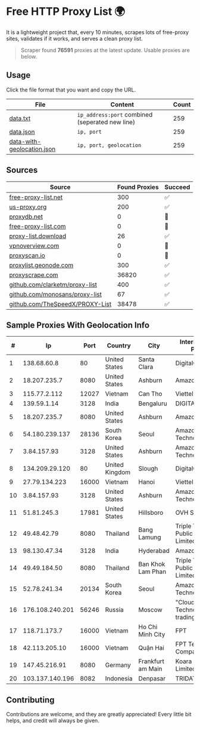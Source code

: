 
# Free HTTP Proxy List 🌍

It is a lightweight project that, every 10 minutes, scrapes lots of free-proxy sites, validates if it works, and serves a clean proxy list.


> Scraper found **76591** proxies at the latest update. Usable proxies are below.

## Usage

Click the file format that you want and copy the URL.


|File|Content|Count|
|----|-------|-----|
|[data.txt](https://raw.githubusercontent.com/themiralay/Proxy-List-World/master/data.txt)|`ip_address:port` combined (seperated new line)|259|
|[data.json](https://raw.githubusercontent.com/themiralay/Proxy-List-World/master/data.json)|`ip, port`|259|
|[data-with-geolocation.json](https://raw.githubusercontent.com/themiralay/Proxy-List-World/master/data-with-geolocation.json)|`ip, port, geolocation`|259|

## Sources

|Source|Found Proxies|Succeed|
|------|-------------|-------|
|[free-proxy-list.net](https://free-proxy-list.net)|300|✅|
|[us-proxy.org](https://www.us-proxy.org)|200|✅|
|[proxydb.net](http://proxydb.net)|0|🚫|
|[free-proxy-list.com](https://free-proxy-list.com/?page=&port=&type%5B%5D=http&type%5B%5D=https&up_time=0&search=Search)|0|🚫|
|[proxy-list.download](https://www.proxy-list.download/HTTP)|26|✅|
|[vpnoverview.com](https://vpnoverview.com/privacy/anonymous-browsing/free-proxy-servers)|0|🚫|
|[proxyscan.io](https://www.proxyscan.io)|0|🚫|
|[proxylist.geonode.com](https://proxylist.geonode.com/api/proxy-list?limit=300&page=1&sort_by=lastChecked&sort_type=desc&protocols=http,https)|300|✅|
|[proxyscrape.com](https://api.proxyscrape.com/v2/?request=displayproxies&protocol=http&timeout=10000&country=all&ssl=all&anonymity=all)|36820|✅|
|[github.com/clarketm/proxy-list](https://raw.githubusercontent.com/clarketm/proxy-list/master/proxy-list-raw.txt)|400|✅|
|[github.com/monosans/proxy-list](https://raw.githubusercontent.com/monosans/proxy-list/main/proxies/http.txt)|67|✅|
|[github.com/TheSpeedX/PROXY-List](https://raw.githubusercontent.com/TheSpeedX/PROXY-List/master/http.txt)|38478|✅|


## Sample Proxies With Geolocation Info

|#|Ip|Port|Country|City|Internet Service Provider|
|-|--|----|-------|----|-------------------------|
|1|138.68.60.8|80|United States|Santa Clara|DigitalOcean, LLC|
|2|18.207.235.7|8080|United States|Ashburn|Amazon.com, Inc.|
|3|115.77.2.112|12027|Vietnam|Can Tho|Viettel Group|
|4|139.59.1.14|3128|India|Bengaluru|DIGITALOCEAN|
|5|18.207.235.7|8080|United States|Ashburn|Amazon.com, Inc.|
|6|54.180.239.137|28136|South Korea|Seoul|Amazon Technologies Inc.|
|7|3.84.157.93|3128|United States|Ashburn|Amazon Technologies Inc.|
|8|134.209.29.120|80|United Kingdom|Slough|DigitalOcean, LLC|
|9|27.79.134.223|16000|Vietnam|Hanoi|Viettel Corporation|
|10|3.84.157.93|3128|United States|Ashburn|Amazon Technologies Inc.|
|11|51.81.245.3|17981|United States|Hillsboro|OVH SAS|
|12|49.48.42.79|8080|Thailand|Bang Lamung|Triple T Broadband Public Company Limited|
|13|98.130.47.34|3128|India|Hyderabad|Amazon.com|
|14|49.49.184.50|8080|Thailand|Ban Khok Lam Phan|Triple T Broadband Public Company Limited|
|15|52.78.241.34|20134|South Korea|Seoul|Amazon Technologies Inc.|
|16|176.108.240.201|56246|Russia|Moscow|"Cloud Technologies" LLC trading as Cloud.ru|
|17|118.71.173.7|16000|Vietnam|Ho Chi Minh City|FPT|
|18|42.113.205.10|16000|Vietnam|Quận Hai|FPT Telecom Company|
|19|147.45.216.91|8080|Germany|Frankfurt am Main|Koara International Limited|
|20|103.137.140.196|8082|Indonesia|Denpasar|TRIDATUNETWORK|



## Contributing

Contributions are welcome, and they are greatly appreciated! Every
little bit helps, and credit will always be given.

